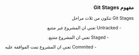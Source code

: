 


### <div dir=rtl>مفهوم Git Stages<dir>

<div dir=rtl>
 Git Stages تتكون من ثلاث مراحل
 <dir>
 
 <div dir=rtl>
- Untracked تعني ان المشروع غير متتبع
<dir>
<div dir=rtl>
- Staged تعني ان المشروع متتبع.
<dir>
<div dir=rtl>
- Commited تعني ان المشروع تمت الموافقة عليه
 <dir>
